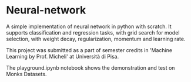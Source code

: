 # Neural-network
A simple implementation of neural network in python with scratch.  It supports classification and regression tasks, with grid search for model selection, with weight decay, regularization, momentum and learning rate.

This project was submitted as a part of semester credits in 'Machine Learning by Prof. Micheli' at Università di Pisa.

The playground.ipynb notebook shows the demonstration and test on Monks Datasets. 